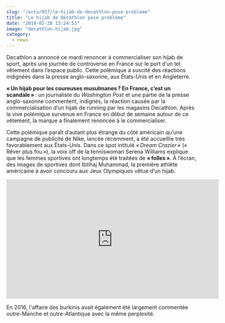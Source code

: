 ```yaml
--- 
slug: "/actu/957/le-hijab-de-decathlon-pose-probleme"
title: "Le hijab de Décathlon pose problème"
date: "2019-02-28 13:24:53"
image: "decathlon-hijab.jpg"
category:
  - news
---
```

<p>Decathlon a annoncé ce mardi renoncer à commercialiser son hijab de sport, après une journée de controverse en France sur le port d’un tel vêtement dans l’espace public. Cette polémique a suscité des réactions indignées dans la presse anglo-saxonne, aux États-Unis et en Angleterre.</p>

<p><strong>« Un hijab pour les coureuses musulmanes ? En France, c’est un scandale »</strong> : un journaliste du <em>Washington Post</em> et une partie de la presse anglo-saxonne commentent, indignés, la réaction causée par la commercialisation d’un hijab de running par les magasins Decathlon. Après la vive polémique survenue en France en début de semaine autour de ce vêtement, la marque a finalement renoncée à le commercialiser.</p>

<p>Cette polémique paraît d’autant plus étrange du côté américain qu’une campagne de publicité de Nike, lancée récemment, a été accueillie très favorablement aux États-Unis. Dans ce spot intitulé <em>« Dream Crazier »</em> (« Rêver plus fou »), la voix off de la tenniswoman Serena Williams explique que les femmes sportives ont longtemps été traitées de <strong>« folles »</strong>. À l’écran, des images de sportives dont Ibtihaj Muhammad, la première athlète américaine à avoir concouru aux Jeux Olympiques vêtue d’un hijab.</p>
<iframe width="560" height="315" src="https://www.youtube.com/embed/whpJ19RJ4JY" frameborder="0" allow="accelerometer; autoplay; encrypted-media; gyroscope; picture-in-picture" allowfullscreen></iframe>
<p>En 2016, l'affaire des burkinis avait également été largement commentée outre-Manche et outre-Atlantique avec la même perplexité.</p>

<p> </p>

<p> </p>